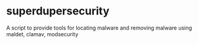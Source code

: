 # superdupersecurity
A script to provide tools for locating malware and removing malware using maldet, clamav, modsecurity
